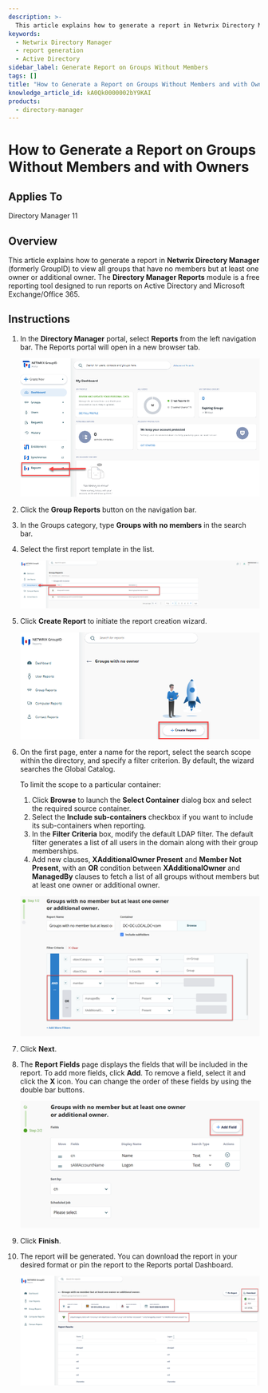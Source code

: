 ```yaml
---
description: >-
  This article explains how to generate a report in Netwrix Directory Manager to view all groups that have no members but at least one owner or additional owner.
keywords:
  - Netwrix Directory Manager
  - report generation
  - Active Directory
sidebar_label: Generate Report on Groups Without Members
tags: []
title: "How to Generate a Report on Groups Without Members and with Owners"
knowledge_article_id: kA0Qk0000002bY9KAI
products:
  - directory-manager
---
```


# How to Generate a Report on Groups Without Members and with Owners

## Applies To

Directory Manager 11

## Overview

This article explains how to generate a report in **Netwrix Directory Manager** (formerly GroupID) to view all groups that have no members but at least one owner or additional owner. The **Directory Manager Reports** module is a free reporting tool designed to run reports on Active Directory and Microsoft Exchange/Office 365.

## Instructions

1. In the **Directory Manager** portal, select **Reports** from the left navigation bar. The Reports portal will open in a new browser tab.

   ![Reports portal in Directory Manager](./images/servlet_image_d0599b0659d9.png)

2. Click the **Group Reports** button on the navigation bar.

3. In the Groups category, type **Groups with no members** in the search bar.

4. Select the first report template in the list.

   ![Selecting Groups with no members report template](./images/servlet_image_4fe9472d99b5.png)

5. Click **Create Report** to initiate the report creation wizard.

   ![Create Report wizard in Directory Manager](./images/servlet_image_f6521717eb4e.png)

6. On the first page, enter a name for the report, select the search scope within the directory, and specify a filter criterion. By default, the wizard searches the Global Catalog.

   To limit the scope to a particular container:
   1. Click **Browse** to launch the **Select Container** dialog box and select the required source container.
   2. Select the **Include sub-containers** checkbox if you want to include its sub-containers when reporting.
   3. In the **Filter Criteria** box, modify the default LDAP filter. The default filter generates a list of all users in the domain along with their group memberships.
   4. Add new clauses, **XAdditionalOwner Present** and **Member Not Present**, with an **OR** condition between **XAdditionalOwner** and **ManagedBy** clauses to fetch a list of all groups without members but at least one owner or additional owner.

   ![Filter criteria for groups with no members but at least one owner](./images/servlet_image_1eb116ff6215.png)

7. Click **Next**.

8. The **Report Fields** page displays the fields that will be included in the report. To add more fields, click **Add**. To remove a field, select it and click the **X** icon. You can change the order of these fields by using the double bar buttons.

   ![Report Fields page in Directory Manager](./images/servlet_image_a3ec24f5f973.png)

9. Click **Finish**.

10. The report will be generated. You can download the report in your desired format or pin the report to the Reports portal Dashboard.

    ![Generated report on groups with no members but at least one owner](./images/servlet_image_016adaeb1887.png)